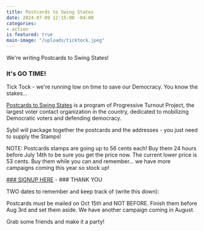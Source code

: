 ```yaml
---
title: Postcards to Swing States
date: 2024-07-09 12:15:00 -04:00
categories:
- action
is featured: true
main-image: "/uploads/ticktock.jpeg"
---
```


We're writing Postcards to Swing States!

### It's GO TIME!

Tick Tock - we're running low on time to save our Democracy. You know the stakes...

[Postcards to Swing States](https://www.turnoutpac.org/postcards/) is a program of Progressive Turnout Project, the largest voter contact organization in the country, dedicated to mobilizing Democratic voters and defending democracy.

Sybil will package together the postcards and the addresses - you just need to supply the Stamps! 

NOTE: Postcards stamps are going up to 56 cents each! Buy them 24 hours before July 14th to be sure you get the price now. The current lower price is 53 cents. Buy them while you can and remember... we have more campaigns coming this year so stock up!

[### SIGNUP HERE](http:https://docs.google.com/forms/d/e/1FAIpQLSf_nP9Sm2sSdqNxuutaFdsi_ZW112ERh4LnvakvxscqbJPXkQ/viewform//) - ### THANK YOU 

TWO dates to remember and keep track of (write this down):

Postcards must be mailed on Oct 15th and NOT BEFORE.
Finish them before Aug 3rd and set them aside. We have another campaign coming in August. 

Grab some friends and make it a party! 
 

